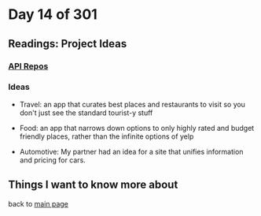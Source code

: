 # Day 14 of 301

## Readings: Project Ideas

### [API Repos](https://github.com/toddmotto/public-apis)

### Ideas

- Travel: an app that curates best places and restaurants to visit so you don't just see the standard tourist-y stuff

- Food: an app that narrows down options to only highly rated and budget friendly places, rather than the infinite options of yelp

- Automotive: My partner had an idea for a site that unifies information and pricing for cars.

## Things I want to know more about

back to [main page](README.md)
